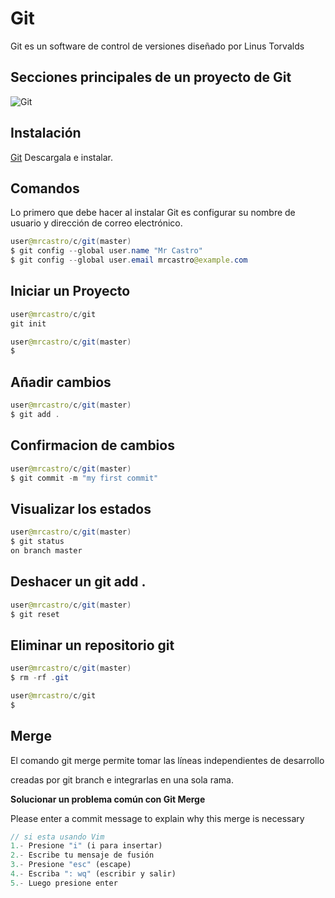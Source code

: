 # Git
Git es un software de control de versiones diseñado por Linus Torvalds

## Secciones principales de un proyecto de Git

![Git](https://bit.ly/3pt4oHu)


## Instalación
[Git](https://git-scm.com/downloads) Descargala e instalar.

## Comandos

Lo primero que debe hacer al instalar Git es configurar su nombre de usuario y dirección de correo electrónico.

```java
user@mrcastro/c/git(master)
$ git config --global user.name "Mr Castro"
$ git config --global user.email mrcastro@example.com
```

## Iniciar un Proyecto
```java
user@mrcastro/c/git
git init

user@mrcastro/c/git(master)
$
```

## Añadir cambios
```java
user@mrcastro/c/git(master)
$ git add .
```
## Confirmacion de cambios
```java
user@mrcastro/c/git(master)
$ git commit -m "my first commit"
```
## Visualizar los estados
```java
user@mrcastro/c/git(master)
$ git status
on branch master
```

## Deshacer un git add .
```java
user@mrcastro/c/git(master)
$ git reset
```

## Eliminar un repositorio git
```java
user@mrcastro/c/git(master)
$ rm -rf .git

user@mrcastro/c/git
$
```



## Merge
El comando git merge permite tomar las líneas independientes de desarrollo 

creadas por git branch e integrarlas en una sola rama.

**Solucionar un problema común con Git Merge**

Please enter a commit message to explain why this merge is necessary



```javascript
// si esta usando Vim
1.- Presione "i" (i para insertar)
2.- Escribe tu mensaje de fusión
3.- Presione "esc" (escape)
4.- Escriba ": wq" (escribir y salir)
5.- Luego presione enter

```

